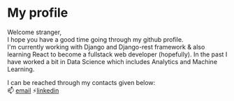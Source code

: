 # My profile
Welcome stranger, <br/>
I hope you have a good time going through my github profile. <br/>
I'm currently working with Django and Django-rest framework & also learning React to become a fullstack web developer (hopefully).
In the past I have worked a bit in Data Science which includes Analytics and Machine Learning. 

 I can be reached through my contacts given below: <br/>
 📫 [email](mailto:aakash.sangani2410@gmail.com)  ⚡[linkedin](https://www.linkedin.com/in/aakash-sangani-3149a11a7/)
